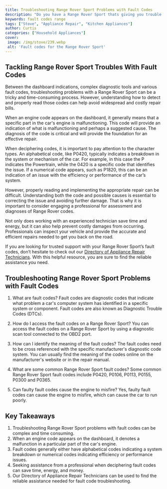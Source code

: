 ```yaml
---
title: Troubleshooting Range Rover Sport Problems with Fault Codes
description: "Do you have a Range Rover Sport thats giving you trouble Learn the common issues and how to troubleshoot them with Fault Codes Dive into this blog post to find out exactly what to do"
keywords: fault codes range
tags: ["Stove", "Appliance Repair", "Kitchen Appliances"]
author: Curtis
categories: ["Household Appliances"]
cover: 
 image: /img/stove/239.webp
 alt: 'Fault codes for the Range Rover Sport'
---
```

##
## Tackling Range Rover Sport Troubles With Fault Codes

Between the dashboard indications, complex diagnostic tools and various fault codes, troubleshooting problems with a Range Rover Sport can be a tricky and time-consuming process. However, understanding how to detect and properly read those codes can help avoid widespread and costly repair bills. 

When an engine code appears on the dashboard, it generally means that a specific part in the car's engine is malfunctioning. This code will provide an indication of what is malfunctioning and perhaps a suggested cause. The diagnosis of the code is critical and will provide the foundation for an effective repair. 

When deciphering codes, it is important to pay attention to the character types. An alphabetical code, like P0420, typically indicates a breakdown in the system or mechanism of the car. For example, in this case the P indicates the Powertrain, while the 0420 is a specific code that identifies the issue. If a numerical code appears, such as P1820, this can be an indication of an issue with the efficiency or performance of the car’s system.

However, properly reading and implementing the appropriate repair can be difficult. Understanding both the code and possible causes is essential to correcting the issue and avoiding further damage. That is why it is important to consider engaging a professional for assessment and diagnoses of Range Rover codes.

Not only does working with an experienced technician save time and energy, but it can also help prevent costly damages from occurring. Professionals can inspect your vehicle and provide the accurate and efficient repairs needed to get you back on the road.

If you are looking for trusted support with your Range Rover Sport’s fault codes, don’t hesitate to check out our [Directory of Appliance Repair Technicians](./pages/appliance-repair-technicians). With this helpful resource, you are sure to find the reliable assistance you need.

## Troubleshooting Range Rover Sport Problems with Fault Codes

1. What are fault codes?
Fault codes are diagnostic codes that indicate what problem a car's computer system has identified in a specific system or component. Fault codes are also known as Diagnostic Trouble Codes (DTCs).

2. How do I access the fault codes on a Range Rover Sport?
You can access the fault codes on a Range Rover Sport by using a diagnostic scan tool connected to the OBD2 port.

3. How can I identify the meaning of the fault codes?
The fault codes need to be cross referenced with the specific manufacturer's diagnostic code system. You can usually find the meaning of the codes online on the manufacturer's website or in the repair manual.

4. What are some common Range Rover Sport fault codes?
Some common Range Rover Sport fault codes include P0420, P0106, P0113, P0155, P0300 and P0365.

5. Can faulty fault codes cause the engine to misfire?
Yes, faulty fault codes can cause the engine to misfire, which can cause the car to run poorly.

## Key Takeaways 
1. Troubleshooting Range Rover Sport problems with fault codes can be complex and time consuming.
2. When an engine code appears on the dashboard, it denotes a malfunction in a particular part of the car's engine. 
3. Fault codes generally either have alphabetical codes indicating a system breakdown or numerical codes indicating efficiency or performance issues. 
4. Seeking assistance from a professional when deciphering fault codes can save time, energy, and money. 
5. Our Directory of Appliance Repair Technicians can be used to find the reliable assistance needed for fault code troubleshooting.

